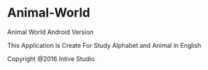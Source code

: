 # Animal-World
Animal World Android Version

This Application is Create For Study Alphabet and Animal in English


Copyright @2016 Intive Studio
